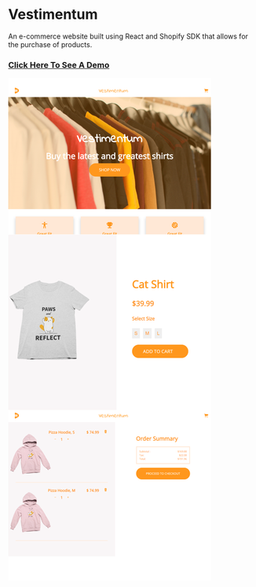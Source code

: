 # Vestimentum

An e-commerce website built using React and Shopify SDK that allows for the purchase of products.

### [Click Here To See A Demo](https://bobakoftadeh.github.io/Vestimentum/)

![Alt text](repo-assets/store.png 'restaurant')
